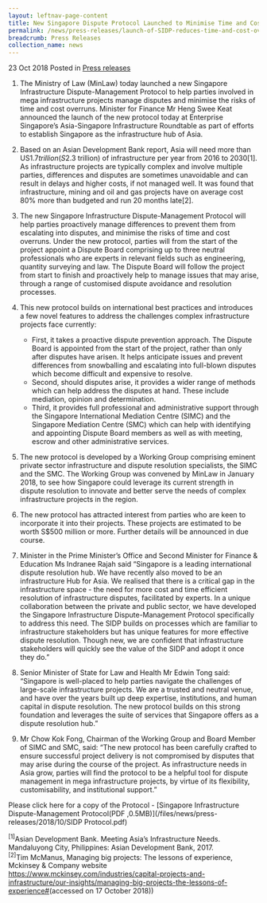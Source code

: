 ```yaml
---
layout: leftnav-page-content
title: New Singapore Dispute Protocol Launched to Minimise Time and Cost Overruns in Infrastructure Projects
permalink: /news/press-releases/launch-of-SIDP-reduces-time-and-cost-overruns-in-infrastructure-projects
breadcrumb: Press Releases
collection_name: news
---
```


23 Oct 2018 Posted in [Press releases](/news/press-releases)

1. The Ministry of Law (MinLaw) today launched a new Singapore Infrastructure Dispute-Management Protocol to help parties involved in mega infrastructure projects manage disputes and minimise the risks of time and cost overruns. Minister for Finance Mr Heng Swee Keat announced the launch of the new protocol today at Enterprise Singapore’s Asia-Singapore Infrastructure Roundtable as part of efforts to establish Singapore as the infrastructure hub of Asia.  

2. Based on an Asian Development Bank report, Asia will need more than US$1.7 trillion (S$2.3 trillion) of infrastructure per year from 2016 to 2030[1]. As infrastructure projects are typically complex and involve multiple parties, differences and disputes are sometimes unavoidable and can result in delays and higher costs, if not managed well. It was found that infrastructure, mining and oil and gas projects have on average cost 80% more than budgeted and run 20 months late[2].

3. The new Singapore Infrastructure Dispute-Management Protocol will help parties proactively manage differences to prevent them from escalating into disputes, and minimise the risks of time and cost overruns. Under the new protocol, parties will from the start of the project appoint a Dispute Board comprising up to three neutral professionals who are experts in relevant fields such as engineering, quantity surveying and law. The Dispute Board will follow the project from start to finish and proactively help to manage issues that may arise, through a range of customised dispute avoidance and resolution processes.

4. This new protocol builds on international best practices and introduces a few novel features to address the challenges complex infrastructure projects face currently:

    * First, it takes a proactive dispute prevention approach. The Dispute Board is appointed from the start of the project, rather than only after disputes have arisen. It helps anticipate issues and prevent differences from snowballing and escalating into full-blown disputes which become difficult and expensive to resolve.
    * Second, should disputes arise, it provides a wider range of methods which can help address the disputes at hand. These include mediation, opinion and determination.
    * Third, it provides full professional and administrative support through the Singapore International Mediation Centre (SIMC) and the Singapore Mediation Centre (SMC) which can help with identifying and appointing Dispute Board members as well as with meeting, escrow and other administrative services.

5. The new protocol is developed by a Working Group comprising eminent private sector infrastructure and dispute resolution specialists, the SIMC and the SMC. The Working Group was convened by MinLaw in January 2018, to see how Singapore could leverage its current strength in dispute resolution to innovate and better serve the needs of complex infrastructure projects in the region.

6. The new protocol has attracted interest from parties who are keen to incorporate it into their projects. These projects are estimated to be worth S$500 million or more. Further details will be announced in due course.

7. Minister in the Prime Minister’s Office and Second Minister for Finance & Education Ms Indranee Rajah said “Singapore is a leading international dispute resolution hub. We have recently also moved to be an infrastructure Hub for Asia.  We realised that there is a critical gap in the infrastructure space - the need for more cost and time efficient resolution of infrastructure disputes, facilitated by experts. In a unique collaboration between the private and public sector, we have developed the Singapore Infrastructure Dispute-Management Protocol specifically to address this need. The SIDP builds on processes which are familiar to infrastructure stakeholders but has unique features for more effective dispute resolution. Though new, we are confident that infrastructure stakeholders will quickly see the value of the SIDP and adopt it once they do.”

8. Senior Minister of State for Law and Health Mr Edwin Tong said: “Singapore is well-placed to help parties navigate the challenges of large-scale infrastructure projects. We are a trusted and neutral venue, and have over the years built up deep expertise, institutions, and human capital in dispute resolution. The new protocol builds on this strong foundation and leverages the suite of services that Singapore offers as a dispute resolution hub.”

9. Mr Chow Kok Fong, Chairman of the Working Group and Board Member of SIMC and SMC, said: “The new protocol has been carefully crafted to ensure successful project delivery is not compromised by disputes that may arise during the course of the project. As infrastructure needs in Asia grow, parties will find the protocol to be a helpful tool for dispute management in mega infrastructure projects, by virtue of its flexibility, customisability, and institutional support.”

Please click here for a copy of the Protocol - [Singapore Infrastructure Dispute-Management Protocol(PDF ,0.5MB)](/files/news/press-releases/2018/10/SIDP Protocol.pdf) 

<sup>[1]</sup>Asian Development Bank. Meeting Asia’s Infrastructure Needs. Mandaluyong City, Philippines: Asian Development Bank, 2017.   
<sup>[2]</sup>Tim McManus, Managing big projects: The lessons of experience, Mckinsey & Company website [<https://www.mckinsey.com/industries/capital-projects-and-infrastructure/our-insights/managing-big-projects-the-lessons-of-experience#>](https://www.mckinsey.com/industries/capital-projects-and-infrastructure/our-insights/managing-big-projects-the-lessons-of-experience)(accessed on 17 October 2018))
